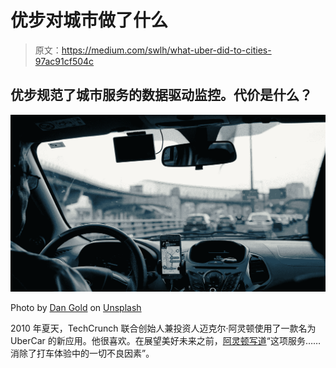 # 优步对城市做了什么

> 原文：<https://medium.com/swlh/what-uber-did-to-cities-97ac91cf504c>

## 优步规范了城市服务的数据驱动监控。代价是什么？

![](img/34ec4acd64a8de158882d5549367df58.png)

Photo by [Dan Gold](https://unsplash.com/photos/kARZuSYMfrA?utm_source=unsplash&utm_medium=referral&utm_content=creditCopyText) on [Unsplash](https://unsplash.com/search/photos/uber?utm_source=unsplash&utm_medium=referral&utm_content=creditCopyText)

2010 年夏天，TechCrunch 联合创始人兼投资人迈克尔·阿灵顿使用了一款名为 UberCar 的新应用。他很喜欢。在展望美好未来之前，[阿灵顿写道](https://techcrunch.com/2010/08/31/what-if-ubercab-pulls-an-airbnb-taxi-business-could-finally-get-some-disruption/)“这项服务……消除了打车体验中的一切不良因素”。